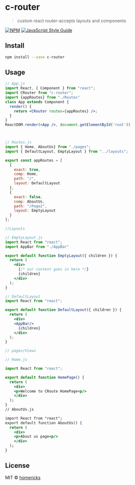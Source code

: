 # c-router

> custom react router-accepts layouts and components

[![NPM](https://img.shields.io/npm/v/c-router.svg)](https://www.npmjs.com/package/c-router) [![JavaScript Style Guide](https://img.shields.io/badge/code_style-standard-brightgreen.svg)](https://standardjs.com)

## Install

```bash
npm install --save c-router
```

## Usage

```jsx
// App.js
import React, { Component } from "react";
import CRouter from "c-router";
import {appRoutes} from "./Routes"
class App extends Component {
  render() {
    return <CRouter routes={appRoutes} />;
  }
}
ReactDOM.render(<App />, document.getElementById('root'))



// Routes.js
import { Home, AboutUs} from "./pages";
import { DefaultLayout, EmptyLayout } from "../layouts";

export const appRoutes = [
  {
    exact: true,
    comp: Home,
    path: "/",
    layout: DefaultLayout
  },
  {
    exact: false,
    comp: AboutUs,
    path: "/Page2",
    layout: EmptyLayout
  }
];

//Layouts

// EmptyLayout.js
import React from "react";
import AppBar from "./AppBar"

export default function EmptyLayout({ children }) {
  return (
    <div>
      {/* our content goes in here */}
      {children}
    </div>
  );
}

// DefaultLayout
import React from "react";

export default function DefaultLayout({ children }) {
  return (
    <div>
    <AppBar/>
      {children}
    </div>
  );
}

// pages/Views

// Home.js

import React from "react";

export default function HomePage() {
  return (
    <div>
    <p>Welcome to CRoute HomePage<p/>
    </div>
  );
}
// AboutUs.js

import React from "react";
export default function AboutUs() {
  return (
    <div>
    <p>About us page<p/>
    </div>
  );
}


```

## License

MIT © [homericks](https://github.com/homericks)

